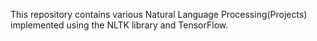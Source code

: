 This repository contains various Natural Language Processing(Projects) implemented using the NLTK library and TensorFlow.